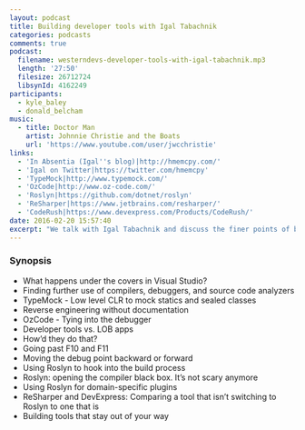 ```yaml
---
layout: podcast
title: Building developer tools with Igal Tabachnik
categories: podcasts
comments: true
podcast:
  filename: westerndevs-developer-tools-with-igal-tabachnik.mp3
  length: '27:50'
  filesize: 26712724
  libsynId: 4162249
participants:
  - kyle_baley
  - donald_belcham
music:
  - title: Doctor Man
    artist: Johnnie Christie and the Boats
    url: 'https://www.youtube.com/user/jwcchristie'
links:
  - 'In Absentia (Igal''s blog)|http://hmemcpy.com/'
  - 'Igal on Twitter|https://twitter.com/hmemcpy'
  - 'TypeMock|http://www.typemock.com/'
  - 'OzCode|http://www.oz-code.com/'
  - 'Roslyn|https://github.com/dotnet/roslyn'
  - 'ReSharper|https://www.jetbrains.com/resharper/'
  - 'CodeRush|https://www.devexpress.com/Products/CodeRush/'
date: 2016-02-20 15:57:40
excerpt: "We talk with Igal Tabachnik and discuss the finer points of building tools for Visual Studio"
---
```


### Synopsis

* What happens under the covers in Visual Studio?
* Finding further use of compilers, debuggers, and source code analyzers
* TypeMock - Low level CLR to mock statics and sealed classes
* Reverse engineering without documentation
* OzCode - Tying into the debugger
* Developer tools vs. LOB apps
* How’d they do that?
* Going past F10 and F11
* Moving the debug point backward or forward
* Using Roslyn to hook into the build process
* Roslyn: opening the compiler black box. It’s not scary anymore
* Using Roslyn for domain-specific plugins
* ReSharper and DevExpress: Comparing a tool that isn’t switching to Roslyn to one that is
* Building tools that stay out of your way